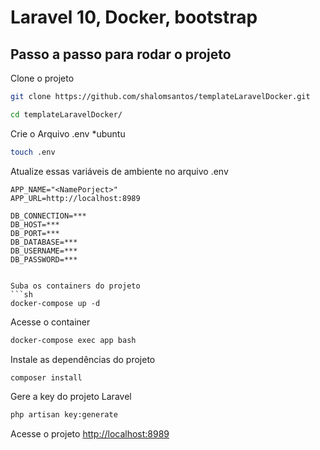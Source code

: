 # Laravel 10, Docker, bootstrap

## Passo a passo para rodar o projeto

Clone o projeto
```sh
git clone https://github.com/shalomsantos/templateLaravelDocker.git
```
```sh
cd templateLaravelDocker/
```


Crie o Arquivo .env *ubuntu
```sh
touch .env
```


Atualize essas variáveis de ambiente no arquivo .env
```dosini
APP_NAME="<NamePorject>"
APP_URL=http://localhost:8989

DB_CONNECTION=***
DB_HOST=***
DB_PORT=***
DB_DATABASE=***
DB_USERNAME=***
DB_PASSWORD=***


Suba os containers do projeto
```sh
docker-compose up -d
```


Acesse o container
```sh
docker-compose exec app bash
```


Instale as dependências do projeto
```sh
composer install
```


Gere a key do projeto Laravel
```sh
php artisan key:generate
```


Acesse o projeto
[http://localhost:8989](http://localhost:8989)
